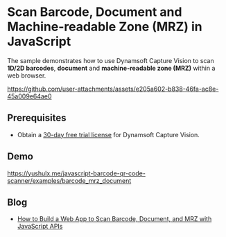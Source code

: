 # Scan Barcode, Document and Machine-readable Zone (MRZ) in JavaScript
The sample demonstrates how to use Dynamsoft Capture Vision to scan **1D/2D barcodes**, **document** and **machine-readable zone (MRZ)** within a web browser.

https://github.com/user-attachments/assets/e205a602-b838-46fa-ac8e-45a009e64ae0

## Prerequisites
- Obtain a [30-day free trial license](https://www.dynamsoft.com/customer/license/trialLicense/?product=dcv&package=cross-platform) for Dynamsoft Capture Vision.

## Demo
https://yushulx.me/javascript-barcode-qr-code-scanner/examples/barcode_mrz_document

## Blog
- [How to Build a Web App to Scan Barcode, Document, and MRZ with JavaScript APIs](https://www.dynamsoft.com/codepool/javascript-scan-barcode-mrz-document.html)



